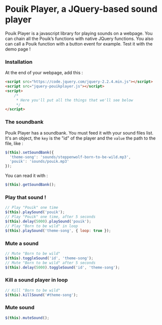 # Pouik Player, a JQuery-based sound player

Pouik Player is a javascript library for playing sounds on a webpage. You can chain all the Pouik’s functions with native JQuery functions. You also can call a Pouik function with a button event for example. Test it with the demo page !

### Installation
At the end of your webpage, add this :
``` html
<script src="https://code.jquery.com/jquery-2.2.4.min.js"></script>
<script src="jquery-pouikplayer.js"></script>
<script>
    /*
     * Here you'll put all the things that we'll see below
     */
</script>
```
### The soundbank
Pouik Player has a soundbank. You must feed it with your sound files list.
It's an object, the `key` is the "id" of the player and the `value` the path to the file, like :
``` javascript
$(this).setSoundBank({
  'theme-song': 'sounds/steppenwolf-born-to-be-wild.mp3',
  'pouik': 'sounds/pouik.mp3'
});
```
You can read it with :
``` javascript
$(this).getSoundBank();
```
### Play that sound !
``` javascript
// Play "Pouik" one time
$(this).playSound('pouik');
// Play "Pouik" one time, after 5 seconds
$(this).delay(5000).playSound('pouik');
// Play "Born to be wild" in loop
$(this).playSound('theme-song', { loop: true });
```
### Mute a sound
``` javascript
// Mute "Born to be wild"
$(this).toggleSound('id', 'theme-song');
// Mute "Born to be wild" after 5 seconds
$(this).delay(5000).toggleSound('id', 'theme-song');
```
### Kill a sound player in loop
``` javascript
// Kill "Born to be wild"
$(this).killSound('#theme-song');
```
### Mute sound
``` javascript
$(this).muteSound();
```